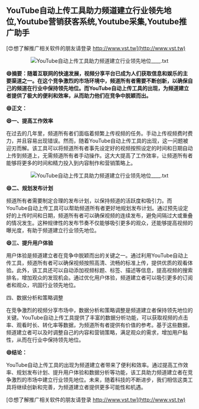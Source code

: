 ## **YouTube自动上传工具助力频道建立行业领先地位,Youtube营销获客系统,Youtube采集,Youtube推广助手**

[😍想了解推广相关软件的朋友请登录 http://www.vst.tw](http://www.vst.tw)

 <center><img src="https://vst.tw/MP4/tuiguang/png/8.png" alt="YouTube自动上传工具助力频道建立行业领先地位____.txt"></center>

**😄摘要：随着互联网的快速发展，视频分享平台已成为人们获取信息和娱乐的主要渠道之一。在这个竞争激烈的市场环境中，频道所有者需要不断创新，以确保自己的频道在行业中保持领先地位。而YouTube自动上传工具的出现，为频道建立者提供了极大的便利和效率，从而助力他们在竞争中脱颖而出。**

**😄正文：**

**😄一、提高工作效率**

在过去的几年里，频道所有者们面临着频繁上传视频的任务。手动上传视频费时费力，并且容易出现错误。然而，随着YouTube自动上传工具的出现，这一问题被迎刃而解。该工具可以将频道所有者事先设定好的视频按照设定的时间和日期自动上传到频道上，无需频道所有者手动操作。这大大提高了工作效率，让频道所有者能够将更多的时间和精力投入到内容制作和营销策略上。

 <center><img src="https://vst.tw/MP4/tuiguang/png/2.png" alt="YouTube自动上传工具助力频道建立行业领先地位____.txt"></center>

**😄二、规划发布计划**

频道所有者需要制定合理的发布计划，以保持频道的活跃度和吸引力。而YouTube自动上传工具可以帮助频道所有者更好地规划发布计划。通过预先设定好的上传时间和日期，频道所有者可以确保视频的连续发布，避免间隔过大或重叠的情况发生。这种规律性的发布节奏不仅能够吸引更多的观众，还能够提高视频的曝光度，有助于频道建立行业领先地位。

**😄三、提升用户体验**

用户体验是频道建立者在竞争中脱颖而出的关键之一。通过利用YouTube自动上传工具，频道所有者可以确保视频按照高清、流畅的标准上传，提供优质的观看体验。此外，该工具还可以自动添加视频标题、标签、描述等信息，提高视频的搜索排名，增加观众的发现机会。通过优化用户体验，频道建立者可以吸引更多的订阅者和观众，巩固行业领先地位。

四、数据分析和策略调整

在竞争激烈的视频分享市场中，数据分析和策略调整是频道建立者保持领先地位的关键。YouTube自动上传工具提供了丰富的数据分析功能，可以获取视频的点击率、观看时长、转化率等数据，为频道所有者提供有价值的参考。基于这些数据，频道建立者可以及时调整自己的内容和营销策略，满足观众的需求，增加用户黏性，从而在行业中保持领先地位。

**😄结论：**

YouTube自动上传工具的出现为频道建立者带来了便利和效率。通过提高工作效率、规划发布计划、提升用户体验和数据分析等功能，该工具助力频道建立者在竞争激烈的市场中建立行业领先地位。未来，随着科技的不断进步，我们相信这类工具将继续创新和完善，为频道建立者提供更多可能性和机遇。

[😍想了解推广相关软件的朋友请登录 http://www.vst.tw](http://www.vst.tw)



